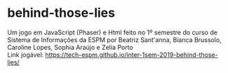 # behind-those-lies
Um jogo em JavaScript (Phaser) e Html feito no 1º semestre do curso de Sistema de Informações da ESPM por Beatriz Sant'anna, Bianca Brussolo, Caroline Lopes, Sophia Araújo e Zelia Porto <br/>
Link jogável: https://tech-espm.github.io/inter-1sem-2019-behind-those-lies/
